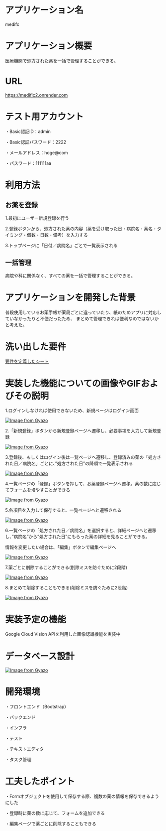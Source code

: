 # アプリケーション名
  medifc

# アプリケーション概要
  医療機関で処方された薬を一括で管理することができる。

# URL
  https://medific2.onrender.com

# テスト用アカウント
  ・Basic認証ID：admin

  ・Basic認証パスワード：2222

  ・メールアドレス：hoge@com

  ・パスワード：111111aa

# 利用方法
## お薬を登録
  1.最初にユーザー新規登録を行う

  2.登録ボタンから、処方された薬の内容（薬を受け取った日・病院名・薬名・タイミング・個数・日数・備考）を入力する

  3.トップページに「日付／病院名」ごとで一覧表示される

## 一括管理
  病院や科に関係なく、すべての薬を一括で管理することができる。

# アプリケーションを開発した背景
  普段使用しているお薬手帳が薬局ごとに違っていたり、紙のためアプリに対応していなかったりと不便だったため、
  まとめて管理できれば便利なのではないかと考えた。

# 洗い出した要件

  [要件を定義したシート](https://docs.google.com/spreadsheets/d/1qCrQWnB8uR3N32EXNyA5WtwEWnLSYknKky1auSK-2Tw/edit#gid=982722306)


# 実装した機能についての画像やGIFおよびその説明
  1.ログインしなければ使用できないため、新規ページはログイン画面

  [![Image from Gyazo](https://i.gyazo.com/0bda2fefa363ee904d8ade17b31e8589.png)](https://gyazo.com/0bda2fefa363ee904d8ade17b31e8589)
  
  2.「新規登録」ボタンから新規登録ページへ遷移し、必要事項を入力して新規登録

  [![Image from Gyazo](https://i.gyazo.com/4139ef2c76e1fa478c6caa69fb63fcca.png)](https://gyazo.com/4139ef2c76e1fa478c6caa69fb63fcca)

  3.登録後、もしくはログイン後は一覧ページへ遷移し、登録済みの薬の「処方された日／病院名」ごとに、”処方された日”の降順で一覧表示される

  [![Image from Gyazo](https://i.gyazo.com/b68604e9934412517fdff84c3eb06bae.png)](https://gyazo.com/b68604e9934412517fdff84c3eb06bae)

  4.一覧ページの「登録」ボタンを押して、お薬登録ページへ遷移。薬の数に応じてフォームを増やすことができる

  [![Image from Gyazo](https://i.gyazo.com/26ced931548be95a9ae1b8b3536cd23c.gif)](https://gyazo.com/26ced931548be95a9ae1b8b3536cd23c)

  5.各項目を入力して保存すると、一覧ページへと遷移される

  [![Image from Gyazo](https://i.gyazo.com/20fb7ce92cb044602f82408ae4b278d2.gif)](https://gyazo.com/20fb7ce92cb044602f82408ae4b278d2)

  6.一覧ページの「処方された日／病院名」を選択すると、詳細ページへと遷移し、”病院名”から”処方された日”にもらった薬の詳細を見ることができる。

  情報を変更したい場合は、「編集」ボタンで編集ページへ

  [![Image from Gyazo](https://i.gyazo.com/c19487fa1ea6b413b5c91bd557ab7e83.gif)](https://gyazo.com/c19487fa1ea6b413b5c91bd557ab7e83)

  7.薬ごとに削除することができる(削除ミスを防ぐために2段階)

  [![Image from Gyazo](https://i.gyazo.com/0fd0a0b5606525e587938b3c29112482.gif)](https://gyazo.com/0fd0a0b5606525e587938b3c29112482)

  8.まとめて削除することもできる(削除ミスを防ぐために2段階)

  [![Image from Gyazo](https://i.gyazo.com/21151fb1de2de42b3a337308ed508216.gif)](https://gyazo.com/21151fb1de2de42b3a337308ed508216)



# 実装予定の機能
  Google Cloud Vision APIを利用した画像認識機能を実装中

# データベース設計
[![Image from Gyazo](https://i.gyazo.com/b278cace1729a07eed31a85ad043b4ab.png)](https://gyazo.com/b278cace1729a07eed31a85ad043b4ab)

# 開発環境
  ・フロントエンド（Bootstrap）

  ・バックエンド

  ・インフラ

  ・テスト

  ・テキストエディタ

  ・タスク管理

# 工夫したポイント
  ・Formオブジェクトを使用して保存する際、複数の薬の情報を保存できるようにした

  ・登録時に薬の数に応じて、フォームを追加できる

  ・編集ページで薬ごとに削除することもできる
